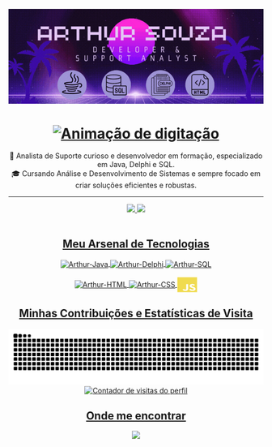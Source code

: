 <p align="center">
  <img src="https://github.com/arthur-souzam/arthur-souzam/blob/main/header.gif?raw=true" alt="Banner animado do perfil de Arthur">
</p>

<h1 align="center">
  <a href="https://git.io/typing-svg"><img src="https://readme-typing-svg.herokuapp.com?font=Fira+Code&size=25&pause=1000&color=00BFFF&center=true&vCenter=true&width=435&lines=E+a%C3%AD%2C+tudo+certo%3F;Eu+sou+o+Arthur+Souza+Mendes;Desenvolvedor+%26+Analista+de+Suporte" alt="Animação de digitação"></a>
</h1>

<p align="center">
  🚀 Analista de Suporte curioso e desenvolvedor em formação, especializado em Java, Delphi e SQL. <br>
  🎓 Cursando Análise e Desenvolvimento de Sistemas e sempre focado em criar soluções eficientes e robustas.
</p>

<hr>

<div align="center">
  <a href="https://github.com/arthur-souzam">
  <img height="180em" src="https://github-readme-stats.vercel.app/api?username=arthur-souzam&show_icons=true&theme=dracula&include_all_commits=true&count_private=true"/>
  <img height="180em" src="https://github-readme-stats.vercel.app/api/top-langs/?username=arthur-souzam&layout=compact&langs_count=7&theme=dracula"/>
</div>

<div style="display: inline_block" align="center"><br>
  <h2 align="center">Meu Arsenal de Tecnologias</h2>
  <img align="center" alt="Arthur-Java" height="40" width="50" title="Java" src="https://cdn.jsdelivr.net/gh/devicons/devicon/icons/java/java-original.svg">
  <img align="center" alt="Arthur-Delphi" height="40" width="50" title="Delphi" src="https://cdn.jsdelivr.net/gh/devicons/devicon/icons/delphi/delphi-original.svg">
  <img align="center" alt="Arthur-SQL" height="40" width="50" title="SQL" src="https://cdn.jsdelivr.net/gh/devicons/devicon/icons/postgresql/postgresql-original.svg">
  <br><br>
  <img align="center" alt="Arthur-HTML" height="30" width="40" title="HTML5" src="https://cdn.jsdelivr.net/gh/devicons/devicon/icons/html5/html5-original.svg">
  <img align="center" alt="Arthur-CSS" height="30" width="40" title="CSS3" src="https://cdn.jsdelivr.net/gh/devicons/devicon/icons/css3/css3-original.svg">
  <img align="center" alt="Arthur-Js" height="30" width="40" title="JavaScript" src="https://raw.githubusercontent.com/devicons/devicon/master/icons/javascript/javascript-plain.svg">
</div>
  
<div align="center">
  <h2 align="center">Minhas Contribuições e Estatísticas de Visita</h2>
  <img src="https://github.com/arthur-souzam/arthur-souzam/blob/output/github-contribution-grid-snake.svg" alt="Snake game com as contribuições do GitHub">
  <br>
  <img src="https://komarev.com/ghpvc/?username=arthur-souzam&label=Visualiza%C3%A7%C3%B5es+no+Perfil&color=00BFFF&style=flat-square" alt="Contador de visitas do perfil" />
</div>

<div align="center"> 
  <h2 align="center">Onde me encontrar</h2>
  <a href="https://www.linkedin.com/in/arthur-souza-mendes-078653252/" target="_blank"><img src="https://img.shields.io/badge/-LinkedIn-%230077B5?style=for-the-badge&logo=linkedin&logoColor=white" target="_blank"></a> 
</div>
